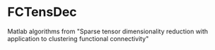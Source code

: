 # FCTensDec
Matlab algorithms from "Sparse tensor dimensionality reduction with application to clustering functional connectivity"
